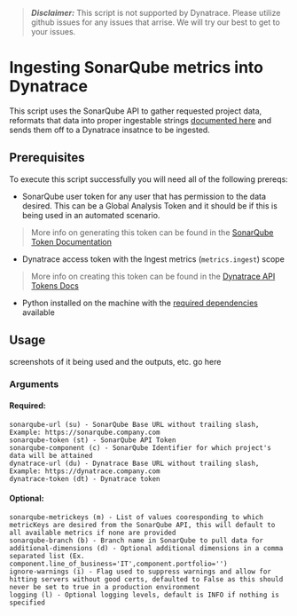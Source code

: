 > **_Disclaimer:_** This script is not supported by Dynatrace. Please utilize github issues for any issues that arrise. We will try our best to get to your issues.

# Ingesting SonarQube metrics into Dynatrace

This script uses the SonarQube API to gather requested project data, reformats that data into proper ingestable strings [documented here](https://www.dynatrace.com/support/help/extend-dynatrace/extend-metrics/reference/metric-ingestion-protocol#metadata) and sends them off to a Dynatrace insatnce to be ingested. 

## Prerequisites

To execute this script successfully you will need all of the following prereqs:
* SonarQube user token for any user that has permission to the data desired. This can be a Global Analysis Token and it should be if this is being used in an automated scenario. 
> More info on generating this token can be found in the [SonarQube Token Documentation](https://docs.sonarqube.org/latest/user-guide/user-token/)
* Dynatrace access token with the Ingest metrics (```metrics.ingest```) scope
> More info on creating this token can be found in the [Dynatrace API Tokens Docs](https://www.dynatrace.com/support/help/dynatrace-api/basics/dynatrace-api-authentication)
* Python installed on the machine with the [required dependencies](https://github.com/trv-dhecker/cloud-automation/blob/main/sonarqube-metrics/requirements.txt) available 

## Usage

screenshots of it being used and the outputs, etc. go here

### Arguments



#### Required:

    sonarqube-url (su) - SonarQube Base URL without trailing slash, Example: https://sonarqube.company.com 
    sonarqube-token (st) - SonarQube API Token
    sonarqube-component (c) - SonarQube Identifier for which project's data will be attained
    dynatrace-url (du) - Dynatrace Base URL without trailing slash, Example: https://dynatrace.company.com
    dynatrace-token (dt) - Dynatrace token
    
#### Optional:

    sonarqube-metrickeys (m) - List of values cooresponding to which metricKeys are desired from the SonarQube API, this will default to all available metrics if none are provided
    sonarqube-branch (b) - Branch name in SonarQube to pull data for
    additional-dimensions (d) - Optional additional dimensions in a comma separated list (Ex. component.line_of_business='IT',component.portfolio='')
    ignore-warnings (i) - Flag used to suppress warnings and allow for hitting servers without good certs, defaulted to False as this should never be set to true in a production environment
    logging (l) - Optional logging levels, default is INFO if nothing is specified
  
